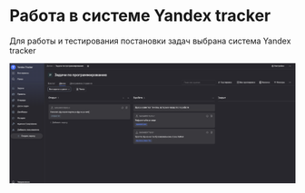 <h1>Работа в системе Yandex tracker</h1>

<p>Для работы и тестирования постановки задач выбрана система Yandex tracker</p>
<img src="https://github.com/MSakharov98/programming_homeworks/blob/876f59d8492349488e2d8d6ada2d81e669aca71a/images/tracker2.png"></img>


